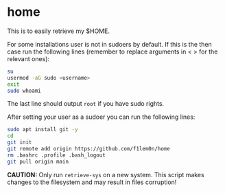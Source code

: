 # home

This is to easily retrieve my $HOME.

For some installations user is not in sudoers by default.
If this is the then case run the following lines (remember
to replace arguments in < > for the relevant ones):

```bash
su
usermod -aG sudo <username>
exit
sudo whoami
```

The last line should output `root` if you have sudo rights.

After setting your user as a sudoer you can run the following lines:

```bash
sudo apt install git -y
cd
git init
git remote add origin https://github.com/f1lem0n/home
rm .bashrc .profile .bash_logout
git pull origin main
```

**CAUTION:** Only run `retrieve-sys` on a new system. This script
makes changes to the filesystem and may result in files corruption!
